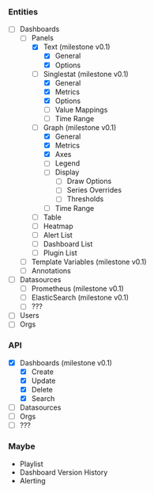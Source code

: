 ### Entities
- [ ] Dashboards
    - [ ] Panels
        - [x] Text (milestone v0.1)
            - [x] General
            - [x] Options
        - [ ] Singlestat (milestone v0.1)
            - [x] General
            - [x] Metrics
            - [x] Options
            - [ ] Value Mappings
            - [ ] Time Range
        - [ ] Graph (milestone v0.1)
            - [x] General
            - [x] Metrics
            - [x] Axes
            - [ ] Legend
            - [ ] Display
                - [ ] Draw Options
                - [ ] Series Overrides
                - [ ] Thresholds
            - [ ] Time Range
        - [ ] Table
        - [ ] Heatmap
        - [ ] Alert List
        - [ ] Dashboard List
        - [ ] Plugin List
    - [ ] Template Variables (milestone v0.1)
    - [ ] Annotations
- [ ] Datasources
    - [ ] Prometheus (milestone v0.1)
    - [ ] ElasticSearch (milestone v0.1)
    - [ ] ???
- [ ] Users
- [ ] Orgs

### API

- [x] Dashboards (milestone v0.1)
    - [x] Create
    - [x] Update
    - [x] Delete
    - [x] Search
- [ ] Datasources
- [ ] Orgs
- [ ] ???

### Maybe

- Playlist
- Dashboard Version History
- Alerting
